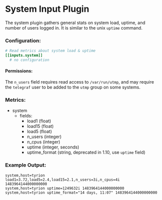 # System Input Plugin

The system plugin gathers general stats on system load, uptime,
and number of users logged in. It is similar to the unix `uptime` command.

### Configuration:

```toml
# Read metrics about system load & uptime
[[inputs.system]]
  # no configuration
```
#### Permissions:

The `n_users` field requires read access to `/var/run/utmp`, and may require
the `telegraf` user to be added to the `utmp` group on some systems.

### Metrics:

- system
  - fields:
	- load1 (float)
	- load15 (float)
	- load5 (float)
	- n_users (integer)
	- n_cpus (integer)
	- uptime (integer, seconds)
	- uptime_format (string, deprecated in 1.10, use `uptime` field)

### Example Output:

```
system,host=tyrion load1=3.72,load5=2.4,load15=2.1,n_users=3i,n_cpus=4i 1483964144000000000
system,host=tyrion uptime=1249632i 1483964144000000000
system,host=tyrion uptime_format="14 days, 11:07" 1483964144000000000
```

